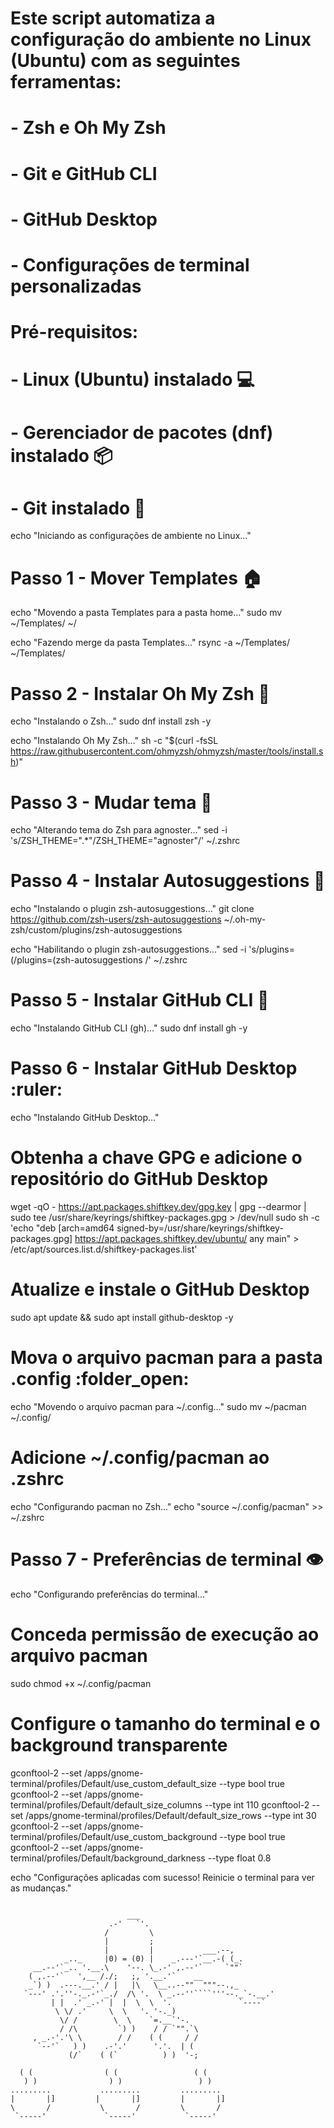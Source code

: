 # Este script automatiza a configuração do ambiente no Linux (Ubuntu) com as seguintes ferramentas:
# - Zsh e Oh My Zsh
# - Git e GitHub CLI
# - GitHub Desktop
# - Configurações de terminal personalizadas

# Pré-requisitos:
# - Linux (Ubuntu) instalado :computer:
# - Gerenciador de pacotes (dnf) instalado :package:
# - Git instalado :octopus:

echo "Iniciando as configurações de ambiente no Linux..."

# Passo 1 - Mover Templates :house:
echo "Movendo a pasta Templates para a pasta home..."
sudo mv ~/Templates/ ~/

echo "Fazendo merge da pasta Templates..."
rsync -a ~/Templates/ ~/Templates/

# Passo 2 - Instalar Oh My Zsh :rainbow:
echo "Instalando o Zsh..."
sudo dnf install zsh -y

echo "Instalando Oh My Zsh..."
sh -c "$(curl -fsSL https://raw.githubusercontent.com/ohmyzsh/ohmyzsh/master/tools/install.sh)"

# Passo 3 - Mudar tema :file_folder:
echo "Alterando tema do Zsh para agnoster..."
sed -i 's/ZSH_THEME=".*"/ZSH_THEME="agnoster"/' ~/.zshrc

# Passo 4 - Instalar Autosuggestions :rainbow:
echo "Instalando o plugin zsh-autosuggestions..."
git clone https://github.com/zsh-users/zsh-autosuggestions ~/.oh-my-zsh/custom/plugins/zsh-autosuggestions

echo "Habilitando o plugin zsh-autosuggestions..."
sed -i 's/plugins=(/plugins=(zsh-autosuggestions /' ~/.zshrc

# Passo 5 - Instalar GitHub CLI :octopus:
echo "Instalando GitHub CLI (gh)..."
sudo dnf install gh -y

# Passo 6 - Instalar GitHub Desktop :ruler:
echo "Instalando GitHub Desktop..."

# Obtenha a chave GPG e adicione o repositório do GitHub Desktop
wget -qO - https://apt.packages.shiftkey.dev/gpg.key | gpg --dearmor | sudo tee /usr/share/keyrings/shiftkey-packages.gpg > /dev/null
sudo sh -c 'echo "deb [arch=amd64 signed-by=/usr/share/keyrings/shiftkey-packages.gpg] https://apt.packages.shiftkey.dev/ubuntu/ any main" > /etc/apt/sources.list.d/shiftkey-packages.list'

# Atualize e instale o GitHub Desktop
sudo apt update && sudo apt install github-desktop -y

# Mova o arquivo pacman para a pasta .config :folder_open:
echo "Movendo o arquivo pacman para ~/.config..."
sudo mv ~/pacman ~/.config/

# Adicione ~/.config/pacman ao .zshrc
echo "Configurando pacman no Zsh..."
echo "source ~/.config/pacman" >> ~/.zshrc

# Passo 7 - Preferências de terminal :eye:
echo "Configurando preferências do terminal..."

# Conceda permissão de execução ao arquivo pacman
sudo chmod +x ~/.config/pacman 

# Configure o tamanho do terminal e o background transparente
gconftool-2 --set /apps/gnome-terminal/profiles/Default/use_custom_default_size --type bool true
gconftool-2 --set /apps/gnome-terminal/profiles/Default/default_size_columns --type int 110
gconftool-2 --set /apps/gnome-terminal/profiles/Default/default_size_rows --type int 30
gconftool-2 --set /apps/gnome-terminal/profiles/Default/use_custom_background --type bool true
gconftool-2 --set /apps/gnome-terminal/profiles/Default/background_darkness --type float 0.8

echo "Configurações aplicadas com sucesso! Reinicie o terminal para ver as mudanças."

```                         ___

                          ___
                      .-'   `'.
                     /         \
                     |         ;
                     |         |           ___.--,
            _.._     |0) = (0) |    _.---'`__.-( (_.
     __.--'`_.. '.__.\    '--. \_.-' ,.--'`     `""`
    ( ,.--'`   ',__ /./;   ;, '.__.'`    __
    _`) )  .---.__.' / |   |\   \__..--""  """--.,_
   `---' .'.''-._.-'`_./  /\ '.  \ _.--''````'''--._`-.__.'
         | |  .' _.-' |  |  \  \  '.               `----`
          \ \/ .'     \  \   '. '-._)
           \/ /        \  \    `=.__`'-.
           / /\         `) )    / / `"".`\
     , _.-'.'\ \        / /    ( (     / /
      `--'`   ) )    .-'.'      '.'.  | (
             (/`    ( (`          ) )  '-;    
            
  ( (                ( (                 ( (                
   ) )                ) )                 ) )               
.........           .........         .........           
|       |]         |       |]         |       |]                
\       /           \       /         \       /              
 `-----'             `-----'           `-----'  
           





